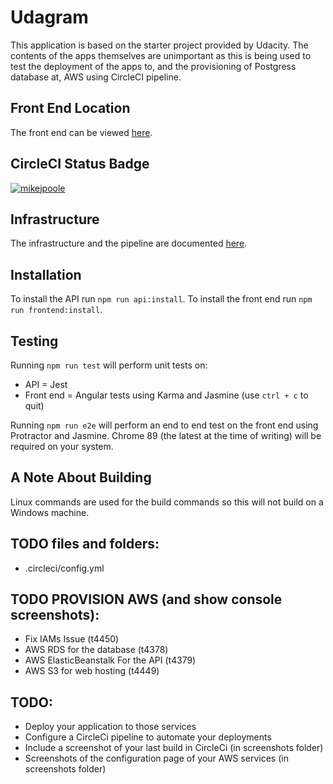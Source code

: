# Udagram
This application is based on the starter project provided by Udacity. The contents of the apps themselves are unimportant as this is being used to test the deployment of the apps to, and the provisioning of Postgress database at, AWS using CircleCI pipeline.

## Front End Location
The front end can be viewed [here](http://nd0067-c4-frontend.s3-website-us-east-1.amazonaws.com/).

## CircleCI Status Badge
[![mikejpoole](https://circleci.com/gh/mikejpoole/nd0067-c4-udagram.svg?style=svg)](https://circleci.com/gh/mikejpoole/nd0067-c4-udagram)

## Infrastructure
The infrastructure and the pipeline are documented [here](/docs/infrastructure.md).

## Installation
To install the API run `npm run api:install`.
To install the front end run `npm run frontend:install`.

## Testing
Running `npm run test` will perform unit tests on:

* API = Jest
* Front end = Angular tests using Karma and Jasmine (use `ctrl + c` to quit)

Running `npm run e2e` will perform an end to end test on the front end using Protractor and Jasmine. Chrome 89 (the latest at the time of writing) will be required on your system.

## A Note About Building
Linux commands are used for the build commands so this will not build on a Windows machine.

## TODO files and folders:
* .circleci/config.yml

## TODO PROVISION AWS (and show console screenshots):
* Fix IAMs Issue (t4450)
* AWS RDS for the database (t4378)
* AWS ElasticBeanstalk For the API (t4379)
* AWS S3 for web hosting (t4449)

## TODO:
* Deploy your application to those services
* Configure a CircleCi pipeline to automate your deployments
* Include a screenshot of your last build in CircleCi (in screenshots folder)
* Screenshots of the configuration page of your AWS services (in screenshots folder)